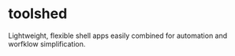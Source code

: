 # toolshed
Lightweight, flexible shell apps easily combined for automation and worfklow simplification.
